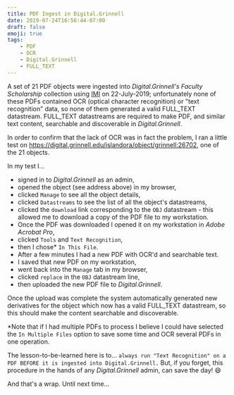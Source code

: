 ```yaml
---
title: PDF Ingest in Digital.Grinnell
date: 2019-07-24T16:56:44-07:00
draft: false
emoji: true
tags:
    - PDF
    - OCR
    - Digital.Grinnell
    - FULL_TEXT
---
```


A set of 21 PDF objects were ingested into _Digital.Grinnell's_ _Faculty Scholarship_ collection using [IMI](https://github.com/DigitalGrinnell/islandora_multi_importer) on 22-July-2019; unfortunately none of these PDFs contained OCR (optical character recognition) or "text recognition" data, so none of them generated a valid FULL\_TEXT datastream.  FULL\_TEXT datastreams are required to make PDF, and similar text content, searchable and discoverable in _Digital.Grinnell_.

In order to confirm that the lack of OCR was in fact the problem, I ran a little test on https://digital.grinnell.edu/islandora/object/grinnell:26702, one of the 21 objects.  

In my test I...

  - signed in to _Digital.Grinnell_ as an admin,
  - opened the object (see address above) in my browser,
  - clicked `Manage` to see all the object details,
  - clicked `Datastreams` to see the list of all the object's datastreams,
  - clicked the `download` link corresponding to the `OBJ` datastream - this allowed me to download a copy of the PDF file to my workstation.
  - Once the PDF was downloaded I opened it on my workstation in _Adobe Acrobat Pro_,
  - clicked `Tools` and `Text Recognition`,
  - then I chose\* `In This File`.
  - After a few minutes I had a new PDF with OCR'd and searchable text.
  - I saved that new PDF on my workstation,
  - went back into the `Manage` tab in my browser,
  - clicked `replace` in the `OBJ` datastream line,
  - then uploaded the new PDF file to _Digital.Grinnell_.

Once the upload was complete the system automatically generated new derivatives for the object which now has a valid FULL\_TEXT datastream, so this should make the content searchable and discoverable.

\*Note that if I had multiple PDFs to process I believe I could have selected the `In Multiple Files` option to save some time and OCR several PDFs in one operation.

The lesson-to-be-learned here is to... `always run "Text Recognition" on a PDF BEFORE it is ingested into Digital.Grinnell.`  But, if you forget, this procedure in the hands of any _Digital.Grinnell_ admin, can save the day!  :smile:

And that's a wrap.  Until next time...
